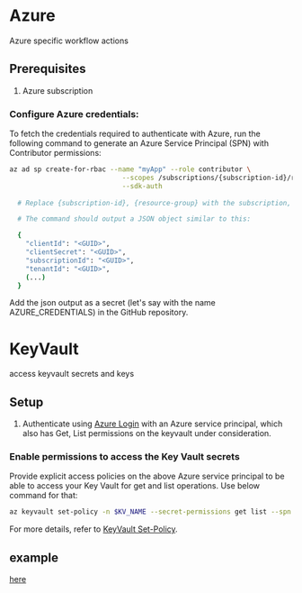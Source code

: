 # Azure
Azure specific workflow actions

## Prerequisites
1. Azure subscription

### Configure Azure credentials:
To fetch the credentials required to authenticate with Azure, run the following command to generate an Azure Service Principal (SPN) with Contributor permissions:
```bash
az ad sp create-for-rbac --name "myApp" --role contributor \
                            --scopes /subscriptions/{subscription-id}/resourceGroups/{resource-group} \
                            --sdk-auth
                            
  # Replace {subscription-id}, {resource-group} with the subscription, resource group details of your keyvault

  # The command should output a JSON object similar to this:

  {
    "clientId": "<GUID>",
    "clientSecret": "<GUID>",
    "subscriptionId": "<GUID>",
    "tenantId": "<GUID>",
    (...)
  }
```

Add the json output as a secret (let's say with the name AZURE_CREDENTIALS) in the GitHub repository.


# KeyVault 
access keyvault secrets and keys

## Setup
1. Authenticate using [Azure Login](https://github.com/Azure/login) with an Azure service principal, which also has Get, List permissions on the keyvault under consideration.

### Enable permissions to access the Key Vault secrets
Provide explicit access policies on the above Azure service principal to be able to access your Key Vault for get and list operations. Use below command for that:

```bash
az keyvault set-policy -n $KV_NAME --secret-permissions get list --spn <clientId from the Azure SPN JSON>
```
For more details, refer to [KeyVault Set-Policy](https://docs.microsoft.com/en-us/cli/azure/keyvault?view=azure-cli-latest#az-keyvault-set-policy).

## example
[here](az-keyvault.yml)

